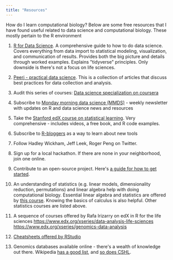 ```yaml
---
title: "Resources"
---
```


How do I learn computational biology?
Below are some free resources that I have found useful related to data science and computational biology. These mostly pertain to the R environment

1. [R for Data Science](http://r4ds.had.co.nz/). A comprehensive guide to how to do data science. Covers everything from data import to statistical modeling, visualization, and communication of results. Provides both the big picture and details through worked examples. Explains "tidyverse" principles. Only downside is there's not a focus on life sciences.

2. [Peerj - practical data science](https://peerj.com/collections/50-practicaldatascistats/). This is a collection of articles that discuss best practices for data collection and analysis.

3. Audit this series of courses: [Data science specialization on coursera](https://www.coursera.org/learn/data-scientists-tools/home/welcome)

4. Subscribe to [Monday morning data science (MMDS)](http://jhudatascience.us16.list-manage.com/subscribe?u=5ea551600fcdf84334e5aa6b0&id=26c0b7221a) - weekly newsletter with updates on R and data science news and resources

5. Take the [Stanford edX course on statistical learning](https://lagunita.stanford.edu/courses/HumanitiesSciences/StatLearning/Winter2016/about). Very comprehensive - includes videos, a free book, and R code examples.

6. Subscribe to [R-bloggers](https://www.r-bloggers.com/) as a way to learn about new tools

7. Follow Hadley Wickham, Jeff Leek, Roger Peng on Twitter.

8. Sign up for a local hackathon. If there are none in your neighborhood, join one online. 

9. Contribute to an open-source project. Here's [a guide for how to get started](https://opensource.guide/how-to-contribute/).

10. An understanding of statistics (e.g. linear models, dimensionality reduction, permutations) and linear algebra help with doing computational biology. Essential linear algebra and statistics are offered by [this course](https://www.edx.org/xseries/data-analysis-life-sciences). Knowing the basics of calculus is also helpful. Other statistics courses are listed above. 

11. A sequence of courses offered by Rafa Irizarry on edX in R for the life sciences
https://www.edx.org/xseries/data-analysis-life-sciences
https://www.edx.org/xseries/genomics-data-analysis

12. [Cheatsheets offered by RStudio](https://www.rstudio.com/resources/cheatsheets/)

13. Genomics databases available online - there's a wealth of knowledge out there. Wikipedia [has a good list](https://en.wikipedia.org/wiki/List_of_biological_databases), and [so does CSHL](https://cshl.libguides.com/c.php?g=523983&p=3582517).